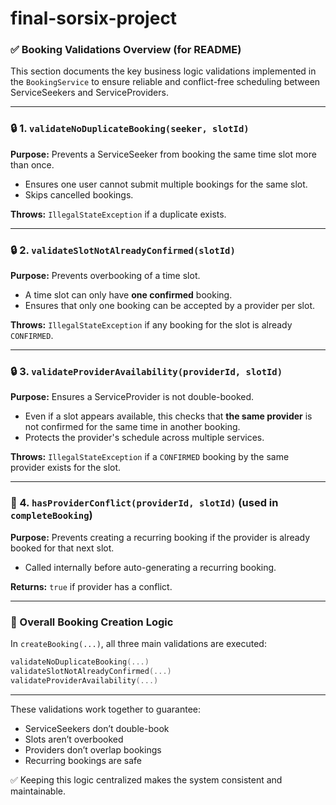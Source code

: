 # final-sorsix-project
### ✅ Booking Validations Overview (for README)

This section documents the key business logic validations implemented in the `BookingService` to ensure reliable and conflict-free scheduling between ServiceSeekers and ServiceProviders.

---

### 🔒 1. `validateNoDuplicateBooking(seeker, slotId)`
**Purpose:** Prevents a ServiceSeeker from booking the same time slot more than once.

- Ensures one user cannot submit multiple bookings for the same slot.
- Skips cancelled bookings.

**Throws:** `IllegalStateException` if a duplicate exists.

---

### 🔒 2. `validateSlotNotAlreadyConfirmed(slotId)`
**Purpose:** Prevents overbooking of a time slot.

- A time slot can only have **one confirmed** booking.
- Ensures that only one booking can be accepted by a provider per slot.

**Throws:** `IllegalStateException` if any booking for the slot is already `CONFIRMED`.

---

### 🔒 3. `validateProviderAvailability(providerId, slotId)`
**Purpose:** Ensures a ServiceProvider is not double-booked.

- Even if a slot appears available, this checks that **the same provider** is not confirmed for the same time in another booking.
- Protects the provider's schedule across multiple services.

**Throws:** `IllegalStateException` if a `CONFIRMED` booking by the same provider exists for the slot.

---

### 🔁 4. `hasProviderConflict(providerId, slotId)` (used in `completeBooking`)
**Purpose:** Prevents creating a recurring booking if the provider is already booked for that next slot.

- Called internally before auto-generating a recurring booking.

**Returns:** `true` if provider has a conflict.

---

### 📅 Overall Booking Creation Logic
In `createBooking(...)`, all three main validations are executed:
```kotlin
validateNoDuplicateBooking(...)
validateSlotNotAlreadyConfirmed(...)
validateProviderAvailability(...)
```

---

These validations work together to guarantee:
- ServiceSeekers don’t double-book
- Slots aren’t overbooked
- Providers don’t overlap bookings
- Recurring bookings are safe

✅ Keeping this logic centralized makes the system consistent and maintainable.

